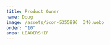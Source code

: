 ```yaml
---
title: Product Owner
name: Doug
image: /assets/icon-5355896__340.webp
order: "10"
area: LEADERSHIP
---
```

